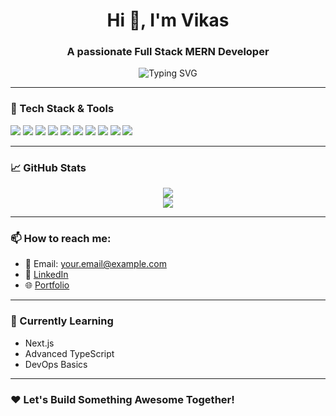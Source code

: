 <h1 align="center">Hi 👋, I'm Vikas</h1>
<h3 align="center">A passionate Full Stack MERN Developer</h3>

<p align="center">
  <img src="https://readme-typing-svg.herokuapp.com?font=Fira+Code&size=24&pause=1000&center=true&vCenter=true&width=435&lines=MERN+Stack+Developer;Always+learning+new+things;Clean+and+Scalable+Code" alt="Typing SVG" />
</p>

---

### 🔧 Tech Stack & Tools

<p align="left">
  <img src="https://img.shields.io/badge/MongoDB-4EA94B?style=for-the-badge&logo=mongodb&logoColor=white"/>
  <img src="https://img.shields.io/badge/Express.js-000000?style=for-the-badge&logo=express&logoColor=white"/>
  <img src="https://img.shields.io/badge/React-61DAFB?style=for-the-badge&logo=react&logoColor=black"/>
  <img src="https://img.shields.io/badge/Node.js-339933?style=for-the-badge&logo=node.js&logoColor=white"/>
  <img src="https://img.shields.io/badge/Tailwind_CSS-38B2AC?style=for-the-badge&logo=tailwind-css&logoColor=white"/>
  <img src="https://img.shields.io/badge/TypeScript-007ACC?style=for-the-badge&logo=typescript&logoColor=white"/>
  <img src="https://img.shields.io/badge/JavaScript-F7DF1E?style=for-the-badge&logo=javascript&logoColor=black"/>
  <img src="https://img.shields.io/badge/Git-F05032?style=for-the-badge&logo=git&logoColor=white"/>
  <img src="https://img.shields.io/badge/GitHub-181717?style=for-the-badge&logo=github&logoColor=white"/>
  <img src="https://img.shields.io/badge/VS%20Code-007ACC?style=for-the-badge&logo=visual-studio-code&logoColor=white"/>
</p>

---

### 📈 GitHub Stats

<p align="center">
  <img src="#" />
  <br />
  <img src="#" />
</p>

---

### 📫 How to reach me:
- 📧 Email: your.email@example.com
- 💼 [LinkedIn]([https://linkedin.com/in/your-link](https://www.linkedin.com/in/vikas-vishwakarma-9255632a6/))
- 🌐 [Portfolio]([https://your-portfolio-link.com](https://www.linkedin.com/in/vikas-vishwakarma-9255632a6/))

---

### 🧠 Currently Learning
- Next.js
- Advanced TypeScript
- DevOps Basics

---

### ❤️ Let's Build Something Awesome Together!

